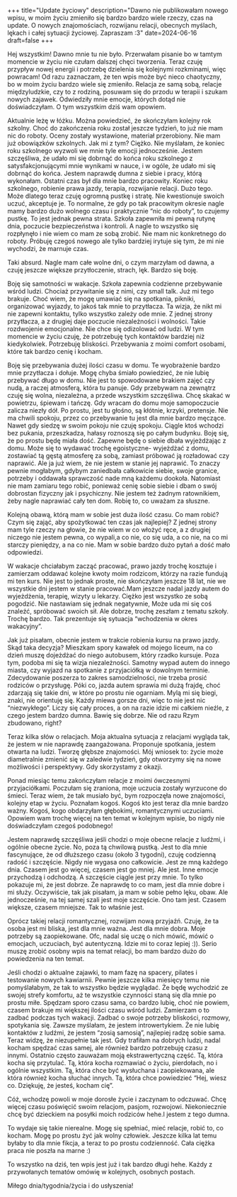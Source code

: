 +++
title="Update życiowy"
description="Dawno nie publikowałam nowego wpisu, w moim życiu zmieniło się bardzo bardzo wiele rzeczy, czas na update. O nowych znajomościach, rozwijanu relacji, obecnych myślach, lękach i całej sytuacji życiowej. Zapraszam :3"
date=2024-06-16
draft=false
+++


Hej wszystkim! Dawno mnie tu nie było. Przerwałam pisanie bo w tamtym momencie w życiu nie czułam dalszej chęci tworzenia. Teraz czuję przypływ nowej energii i potrzebę dzielenia się kolejnymi rozkminami, więc powracam! 
Od razu zaznaczam, że ten wpis może być nieco chaotyczny, bo w moim życiu bardzo wiele się zmieniło. Relacja ze samą sobą, relacje międzyludzkie, czy to z rodziną, posuwam się do przodu w terapii i szukam nowych zajawek. Odwiedziły mnie emocje, których dotąd nie doświadczyłam. O tym wszystkim dziś wam opowiem.


Aktualnie leżę w łóżku. Można powiedzieć, że skończyłam kolejny rok szkolny. Choć do zakończenia roku został jeszcze tydzień, to już nie mam nic do roboty. Oceny zostały wystawione, materiał przerobiony. Nie mam już obowiązków szkolnych. Jak mi z tym? 
Ciężko. Nie myślałam, że koniec roku szkolnego wyzwoli we mnie tyle emocji jednocześnie. Jestem szczęśliwa, że udało mi się dobrnąć do końca roku szkolnego z satysfakcjonującymi mnie wynikami w nauce, i w ogóle, że udało mi się dobrnąć do końca. Jestem naprawdę dumna z siebie i pracy, którą wykonałam. Ostatni czas był dla mnie bardzo pracowity. Koniec roku szkolnego, robienie prawa jazdy, terapia, rozwijanie relacji. Dużo tego. Może dlatego teraz czuję ogromną pustkę i stratę. Nie kwestionuje swoich uczuć, akceptuje je. To normalne, że gdy po tak pracowitym okresie nagle mamy bardzo dużo wolnego czasu i praktycznie “nic do roboty”, to czujemy pustkę. To jest jednak pewna strata. Szkoła zapewniła mi pewną rutynę dnia, poczucie bezpieczeństwa i kontroli. A nagle to wszystko się rozpłynęło i nie wiem co mam ze sobą zrobić. Nie mam nic konkretnego do roboty. Próbuję czegoś nowego ale tylko bardziej irytuje się tym, że mi nie wychodzi, że marnuje czas. 

Taki absurd. Nagle mam całe wolne dni, o czym marzyłam od dawna, a czuję jeszcze większe przytłoczenie, strach, lęk. Bardzo się boję. 


Boję się samotności w wakacje. Szkoła zapewnia codzienne przebywanie wśród ludzi. Chociaż przywitanie się z nimi, czy small talk. Już mi tego brakuje. Choć wiem, że mogę umawiać się na spotkania, pikniki, organizować wyjazdy, to jakoś tak mnie to przytłacza. Ta wizja, że nikt mi nie zapewni kontaktu, tylko wszystko zależy ode mnie. Z jednej strony przytłacza, a z drugiej daje poczucie niezależności i wolności. Takie rozdwojenie emocjonalne. Nie chce się odizolować od ludzi. W tym momencie w życiu czuję, że potrzebuję tych kontaktów bardziej niż kiedykolwiek. Potrzebuję bliskości. Przebywania z moimi comfort osobami, które tak bardzo cenię i kocham. 


Boję się przebywania dużej ilości czasu w domu. Te wyobrażenie bardzo mnie przytłacza i dołuje. Mogę chyba śmiało powiedzieć, że nie lubię przebywać długo w domu. Nie jest to spowodowane brakiem zajęć czy nudą, a raczej atmosferą, która tu panuje. Gdy przebywam na zewnątrz czuję się wolna, niezależna, a przede wszystkim szczęśliwa. Chcę skakać w powietrzu, śpiewam i tańczę. Gdy wracam do domu moje samopoczucie zalicza niezły dół. Po prostu, jest tu głośno, są kłótnie, krzyki, pretensje. Nie ma chwili spokoju, przez co przebywanie tu jest dla mnie bardzo męczące. Nawet gdy siedzę w swoim pokoju nie czuję spokoju. Ciągle ktoś wchodzi bez pukania, przeszkadza, hałasy roznoszą się po całym budynku. Boję się, że po prostu będę miała dość. Zapewne będę o siebie dbała wyjeżdżając z domu. Może się to wydawać trochę egoistyczne- wyjeżdżać z domu, zostawiać tą gęstą atmosferę za sobą, zamiast próbować ją rozładować czy naprawić. Ale ja już wiem, że nie jestem w stanie jej naprawić. To znaczy pewnie mogłabym, gdybym zaniedbała całkowicie siebie, swoje granice, potrzeby i oddawała sprawczość nade mną każdemu dookoła. Natomiast nie mam zamiaru tego robić, ponieważ cenię sobie siebie i dbam o swój dobrostan fizyczny jak i psychiczny. Nie jestem też żadnym ratownikiem, żeby nagle naprawiać cały ten dom. Robię to, co uważam za słuszne. 


Kolejną obawą, którą mam w sobie jest duża ilość czasu. Co mam robić? Czym się zająć, aby spożytkować ten czas jak najlepiej? Z jednej strony mam tyle rzeczy na głowie, że nie wiem w co włożyć ręce, a z drugiej niczego nie jestem pewna, co wypali,a co nie, co się uda, a co nie, na co mi starczy pieniędzy, a na co nie. Mam w sobie bardzo dużo pytań a dość mało odpowiedzi. 


W wakacje chciałabym zacząć pracować, prawo jazdy trochę kosztuje i zamierzam oddawać kolejne kwoty moim rodzicom, którzy na razie fundują mi ten kurs. Nie jest to jednak proste, nie skończyłam jeszcze 18 lat, nie we wszystkie dni jestem w stanie pracować.Mam jeszcze nadal jazdy autem do wyjeżdżenia, terapię, wizyty u lekarzy. Ciężko jest wszystko ze sobą pogodzić. Nie nastawiam się jednak negatywnie, Może uda mi się coś znaleźć, spróbować swoich sił. 
Ale dobrze, trochę zeszłam z tematu szkoły. Trochę bardzo. 
Tak prezentuje się sytuacja “wchodzenia w okres wakacyjny”.


Jak już pisałam, obecnie jestem w trakcie robienia kursu na prawo jazdy. Skąd taka decyzja? 
Mieszkam spory kawałek od mojego liceum, na co dzień muszę dojeżdżać do niego autobusem, który rzadko kursuje. Poza tym, podoba mi się ta wizja niezależności. Samotny wypad autem do innego miasta, czy wyjazd na spotkanie z przyjaciółką w dowolnym terminie. Zdecydowanie poszerza to zakres samodzielności, nie trzeba prosić rodziców o przysługę. Póki co, jazda autem sprawia mi dużą frajdę, choć zdarzają się takie dni, w które po prostu nie ogarniam. Mylą mi się biegi, znaki, nie orientuję się. Każdy miewa gorsze dni, więc to nie jest nic “niezwykłego”. Liczy się cały proces, a on na razie idzie mi całkiem nieźle, z czego jestem bardzo dumna. Bawię się dobrze. Nie od razu Rzym zbudowano, right?


Teraz kilka słów o relacjach. 
Moja aktualna sytuacja z relacjami wygląda tak, że jestem w nie naprawdę zaangażowana. Proponuje spotkania, jestem otwarta na ludzi. Tworzę głębsze znajomości. 
Mój wniosek to: życie może diametralnie zmienić się w zaledwie tydzień, gdy otworzymy się na nowe możliwości i perspektywy. Gdy skorzystamy z okazji. 


Ponad miesiąc temu zakończyłam relacje z moimi ówczesnymi przyjaciółkami. Poczułam się zraniona, moje uczucia zostały wyrzucone do śmieci. Teraz wiem, że tak musiało być, bym rozpoczęła nowe znajomości, kolejny etap w życiu. 
Poznałam kogoś. Kogoś kto jest teraz dla mnie bardzo ważny. Kogoś, kogo obdarzyłam głębokimi, romantycznymi uczuciami. Opowiem wam trochę więcej na ten temat w kolejnym wpisie, bo nigdy nie doświadczyłam czegoś podobnego! 


Jestem naprawdę szczęśliwa jeśli chodzi o moje obecne relacje z ludźmi, i ogólnie obecne życie. No, poza tą chwilową pustką. Jest to dla mnie fascynujące, że od dłuższego czasu (około 3 tygodni), czuję codzienną radość i szczęście. Nigdy nie wygasa ono całkowicie. Jest ze mną każdego dnia. Czasem jest go więcej, czasem jest go mniej. Ale jest. Inne emocje przychodzą i odchodzą. A szczęście ciągle jest przy mnie. To tylko pokazuje mi, że jest dobrze. Że naprawdę to co mam, jest dla mnie dobre i mi służy. Oczywiście, tak jak pisałam, ja mam w sobie pełno lęku, obaw. Ale jednocześnie, na tej samej szali jest moje szczęście. Ono tam jest. Czasem większe, czasem mniejsze. Tak to właśnie jest. 

Oprócz takiej relacji romantycznej, rozwijam nową przyjaźń. Czuję, że ta osoba jest mi bliska, jest dla mnie ważna. Jest dla mnie dobra. Moje potrzeby są zaopiekowane. Ofc, nadal się uczę o nich mówić, mówić o emocjach, uczuciach, być autentyczną. Idzie mi to coraz lepiej :)). 
Serio muszę zrobić osobny wpis na temat relacji, bo mam bardzo dużo do powiedzenia na ten temat. 


Jeśli chodzi o aktualne zajawki, to mam fazę na spacery, pilates i testowanie nowych kawiarnii. Pewnie jeszcze kilka miesięcy temu nie pomyślałabym, że tak to wszystko będzie wyglądać. Że będę wychodzić ze swojej strefy komfortu, aż te wszystkie czynności staną się dla mnie po prostu miłe. 
Spędzam sporo czasu sama, co bardzo lubię, choć nie powiem, czasem brakuje mi większej ilości czasu wśród ludzi. Zamierzam o to zadbać podczas tych wakacji. Zadbać o swoje potrzeby bliskości, rozmowy, spotykania się. 
Zawsze myślałam, że jestem introwertykiem. Że nie lubię kontaktów z ludźmi, że jestem “zosią samosią”, najlepiej radzę sobie sama. Teraz widzę, że niezupełnie tak jest. Gdy trafiłam na dobrych ludzi, nadal kocham spędzać czas samej, ale również bardzo potrzebuję czasu z innymi. 
Ostatnio często zauważam moją ekstrawertyczną część. Tą, która kocha się przytulać. Tą, która kocha rozmawiać o życiu, pierdołach, no i ogólnie wszystkim. Tą, która chce być wysłuchana i zaopiekowana, ale która również kocha słuchać innych. Tą, która chce powiedzieć “Hej, wiesz co. Dziękuję, że jesteś, kocham cię”. 


Cóż, wchodzę powoli w moje dorosłe życie i zaczynam to odczuwać. Chcę więcej czasu poświęcić swoim relacjom, pasjom, rozwojowi. Niekoniecznie chcę być dzieckiem na posyłki moich rodziców hehe.I jestem z tego dumna. 

To wydaje się takie nierealne. Mogę się spełniać, mieć relacje, robić to, co kocham. Mogę po prostu żyć jak wolny człowiek. Jeszcze kilka lat temu byłaby to dla mnie fikcja, a teraz to po prostu codzienność. Cała ciężka praca nie poszła na marne :)


To wszystko na dziś, ten wpis jest już i tak bardzo długi hehe. Każdy z przywołanych tematów omówię w kolejnych, osobnych postach. 

Miłego dnia/tygodnia/życia i do usłyszenia!
